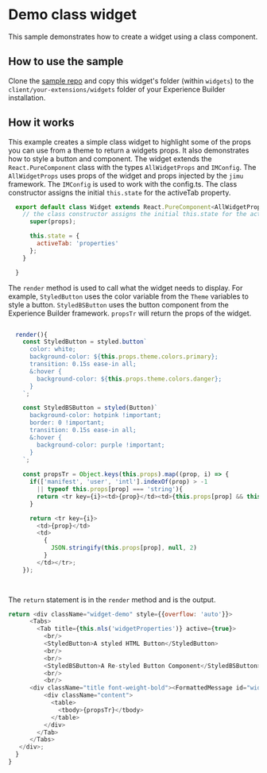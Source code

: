 # Demo class widget
This sample demonstrates how to create a widget using a class component.

## How to use the sample
Clone the [sample repo](https://github.com/esri/arcgis-experience-builder-sdk-resources) and copy this widget's folder (within `widgets`) to the `client/your-extensions/widgets` folder of your Experience Builder installation.

## How it works
This example creates a simple class widget to highlight some of the props you can use from a theme to return a widgets props. It also demonstrates how to style a button and component. The widget extends the `React.PureComponent` class with the types `AllWidgetProps` and `IMConfig`. The `AllWidgetProps` uses props of the widget and props injected by the `jimu` framework. The `IMConfig` is used to work with the config.ts. 
The class constructor assigns the initial `this.state` for the activeTab property. 

```javascript
  export default class Widget extends React.PureComponent<AllWidgetProps<IMConfig>, any>{
    // the class constructor assigns the initial this.state for the activeTab
      super(props);

      this.state = {
        activeTab: 'properties'
      };
    }

  }

```

The `render` method is used to call what the widget needs to display. For example, `StyledButton` uses the color variable from the `Theme` variables to style a button. `StyledBSButton` uses the button component from the Experience Builder framework. `propsTr` will return the props of the widget.   
```javascript

  render(){
    const StyledButton = styled.button`
      color: white;
      background-color: ${this.props.theme.colors.primary};
      transition: 0.15s ease-in all;
      &:hover {
        background-color: ${this.props.theme.colors.danger};
      }
    `;

    const StyledBSButton = styled(Button)`
      background-color: hotpink !important;
      border: 0 !important;
      transition: 0.15s ease-in all;
      &:hover {
        background-color: purple !important;
      }
    `;
 
    const propsTr = Object.keys(this.props).map((prop, i) => {
      if(['manifest', 'user', 'intl'].indexOf(prop) > -1
        || typeof this.props[prop] === 'string'){
        return <tr key={i}><td>{prop}</td><td>{this.props[prop] && this.props[prop].toString()}</td></tr>;
      }

      return <tr key={i}>
        <td>{prop}</td>
        <td>
          {
            JSON.stringify(this.props[prop], null, 2)
          }
        </td></tr>;
    });

   

```

The `return` statement is in the `render` method and is the output.
``` javascript
return <div className="widget-demo" style={{overflow: 'auto'}}>
      <Tabs>
        <Tab title={this.nls('widgetProperties')} active={true}>
          <br/>
          <StyledButton>A styled HTML Button</StyledButton>
          <br/>
          <br/>
          <StyledBSButton>A Re-styled Button Component</StyledBSButton>
          <br/> 
          <br/>     
      <div className="title font-weight-bold"><FormattedMessage id="widgetProps" defaultMessage={defaultMessages.widgetProps}/></div>
          <div className="content">
            <table>
              <tbody>{propsTr}</tbody>
            </table>
          </div>
        </Tab>
      </Tabs>
   </div>;
  }
}
````



